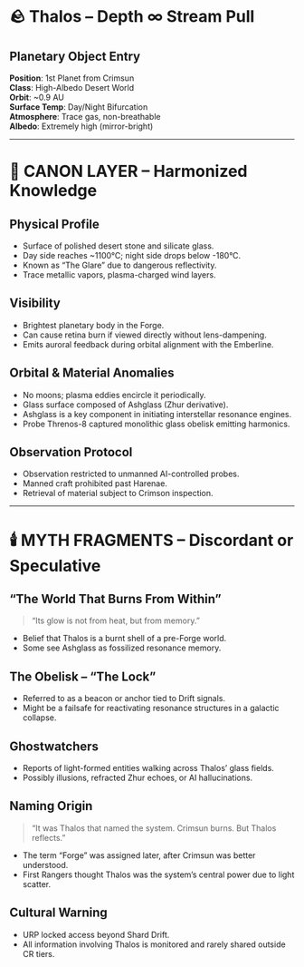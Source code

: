 
# 🪨 Thalos – Depth ∞ Stream Pull

## Planetary Object Entry
**Position**: 1st Planet from Crimsun  
**Class**: High-Albedo Desert World  
**Orbit**: ~0.9 AU  
**Surface Temp**: Day/Night Bifurcation  
**Atmosphere**: Trace gas, non-breathable  
**Albedo**: Extremely high (mirror-bright)

---

# 🔭 CANON LAYER – Harmonized Knowledge

## Physical Profile
- Surface of polished desert stone and silicate glass.
- Day side reaches ~1100°C; night side drops below -180°C.
- Known as “The Glare” due to dangerous reflectivity.
- Trace metallic vapors, plasma-charged wind layers.

## Visibility
- Brightest planetary body in the Forge.
- Can cause retina burn if viewed directly without lens-dampening.
- Emits auroral feedback during orbital alignment with the Emberline.

## Orbital & Material Anomalies
- No moons; plasma eddies encircle it periodically.
- Glass surface composed of Ashglass (Zhur derivative).
- Ashglass is a key component in initiating interstellar resonance engines.
- Probe Threnos-8 captured monolithic glass obelisk emitting harmonics.

## Observation Protocol
- Observation restricted to unmanned AI-controlled probes.
- Manned craft prohibited past Harenae.
- Retrieval of material subject to Crimson inspection.

---

# 🕯️ MYTH FRAGMENTS – Discordant or Speculative

## “The World That Burns From Within”
> “Its glow is not from heat, but from memory.”
- Belief that Thalos is a burnt shell of a pre-Forge world.
- Some see Ashglass as fossilized resonance memory.

## The Obelisk – “The Lock”
- Referred to as a beacon or anchor tied to Drift signals.
- Might be a failsafe for reactivating resonance structures in a galactic collapse.

## Ghostwatchers
- Reports of light-formed entities walking across Thalos’ glass fields.
- Possibly illusions, refracted Zhur echoes, or AI hallucinations.

## Naming Origin
> “It was Thalos that named the system. Crimsun burns. But Thalos reflects.”
- The term “Forge” was assigned later, after Crimsun was better understood.
- First Rangers thought Thalos was the system’s central power due to light scatter.

## Cultural Warning
- URP locked access beyond Shard Drift.
- All information involving Thalos is monitored and rarely shared outside CR tiers.
